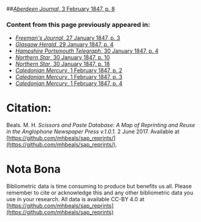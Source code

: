 ##[*Aberdeen Journal*, 3 February 1847, p. 8](https://mhbeals.github.io/sap_html/Aberdeen-Journal/Aberdeen-Journal-3-February-1847-p-8)

### Content from this page previously appeared in:
+ [*Freeman's Journal*, 27 January 1847, p. 3](https://mhbeals.github.io/sap_html/Freeman's-Journal/Freeman's-Journal-27-January-1847-p-3)
+ [*Glasgow Herald*, 29 January 1847, p. 4](https://mhbeals.github.io/sap_html/Glasgow-Herald/Glasgow-Herald-29-January-1847-p-4)
+ [*Hampshire Portsmouth Telegraph*, 30 January 1847, p. 4](https://mhbeals.github.io/sap_html/Hampshire-Portsmouth-Telegraph/Hampshire-Portsmouth-Telegraph-30-January-1847-p-4)
+ [*Northern Star*, 30 January 1847, p. 10](https://mhbeals.github.io/sap_html/Northern-Star/Northern-Star-30-January-1847-p-10)
+ [*Northern Star*, 30 January 1847, p. 18](https://mhbeals.github.io/sap_html/Northern-Star/Northern-Star-30-January-1847-p-18)
+ [*Caledonian Mercury*, 1 February 1847, p. 2](https://mhbeals.github.io/sap_html/Caledonian-Mercury/Caledonian-Mercury-1-February-1847-p-2)
+ [*Caledonian Mercury*, 1 February 1847, p. 3](https://mhbeals.github.io/sap_html/Caledonian-Mercury/Caledonian-Mercury-1-February-1847-p-3)
+ [*Caledonian Mercury*, 1 February 1847, p. 4](https://mhbeals.github.io/sap_html/Caledonian-Mercury/Caledonian-Mercury-1-February-1847-p-4)
                    
# Citation: 

Beals. M. H. *Scissors and Paste Database: A Map of Reprinting and Reuse in the Anglophone Newspaper Press v.1.0.1.* 2 June 2017. Available at [https://github.com/mhbeals/sap_reprints/](https://github.com/mhbeals/sap_reprints/). 
                    
# Nota Bona

Bibliometric data is time consuming to produce but benefits us all. Please remember to cite or acknowledge this and any other bibliometric data you use in your research. All data is available CC-BY 4.0 at [https://github.com/mhbeals/sap_reprints](https://github.com/mhbeals/sap_reprints)